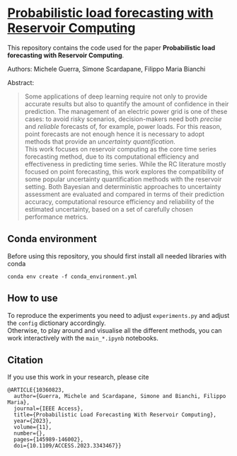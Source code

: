 # [Probabilistic load forecasting with Reservoir Computing](https://ieeexplore.ieee.org/abstract/document/10360823)

This repository contains the code used for the paper **Probabilistic load forecasting with Reservoir Computing**.

Authors: Michele Guerra, Simone Scardapane, Filippo Maria Bianchi

Abstract:

>Some applications of deep learning require not only to provide accurate results but also to quantify the amount of confidence in their prediction. The management of an electric power grid is one of these cases: to avoid risky scenarios, decision-makers need both *precise* and *reliable* forecasts of, for example, power loads. For this reason, point forecasts are not enough hence it is necessary to adopt methods that provide an *uncertainty quantification*.    
This work focuses on reservoir computing as the core time series forecasting method, due to its computational efficiency and effectiveness in predicting time series.
While the RC literature mostly focused on point forecasting, this work explores the compatibility of some popular uncertainty quantification methods with the reservoir setting. Both Bayesian and deterministic approaches to uncertainty assessment are evaluated and compared in terms of their prediction accuracy, computational resource efficiency and reliability of the estimated uncertainty, based on a set of carefully chosen performance metrics.

## Conda environment

Before using this repository, you should first install all needed libraries with conda
```
conda env create -f conda_environment.yml
```

## How to use

To reproduce the experiments you need to adjust `experiments.py` and adjust the `config` dictionary accordingly.  
Otherwise, to play around and visualise all the different methods, you can work interactively with the `main_*.ipynb` notebooks.

## Citation

If you use this work in your research, please cite
```
@ARTICLE{10360823,
  author={Guerra, Michele and Scardapane, Simone and Bianchi, Filippo Maria},
  journal={IEEE Access}, 
  title={Probabilistic Load Forecasting With Reservoir Computing}, 
  year={2023},
  volume={11},
  number={},
  pages={145989-146002},
  doi={10.1109/ACCESS.2023.3343467}}
```
